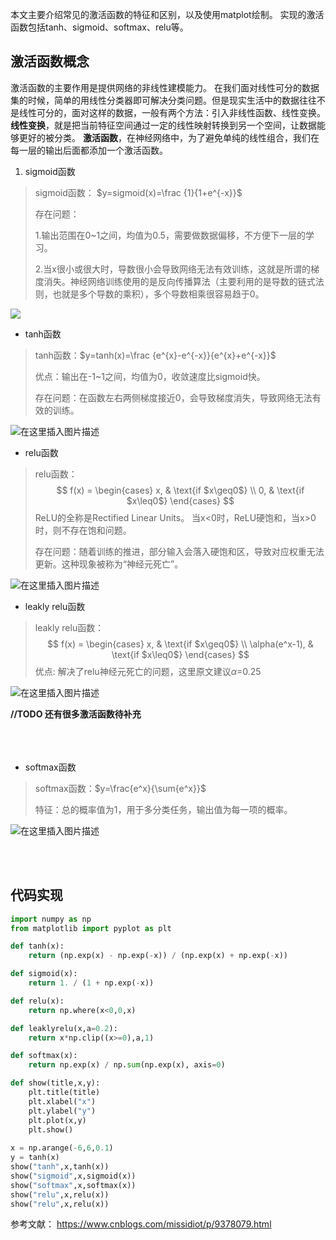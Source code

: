 本文主要介绍常见的激活函数的特征和区别，以及使用matplot绘制。
实现的激活函数包括tanh、sigmoid、softmax、relu等。

## 激活函数概念
激活函数的主要作用是提供网络的非线性建模能力。
在我们面对线性可分的数据集的时候，简单的用线性分类器即可解决分类问题。但是现实生活中的数据往往不是线性可分的，面对这样的数据，一般有两个方法：引入非线性函数、线性变换。
**线性变换**，就是把当前特征空间通过一定的线性映射转换到另一个空间，让数据能够更好的被分类。
**激活函数**，在神经网络中，为了避免单纯的线性组合，我们在每一层的输出后面都添加一个激活函数。
　
1. sigmoid函数
> sigmoid函数： $y=sigmoid(x)=\frac {1}{1+e^{-x}}$ 
> 
> 存在问题：
> 
> 1.输出范围在0~1之间，均值为0.5，需要做数据偏移，不方便下一层的学习。
> 
> 2.当x很小或很大时，导数很小会导致网络无法有效训练，这就是所谓的梯度消失。神经网络训练使用的是反向传播算法（主要利用的是导数的链式法则，也就是多个导数的乘积），多个导数相乘很容易趋于0。
> 
![](https://img-blog.csdnimg.cn/20200809121325596.png?x-oss-process=image/watermark,type_ZmFuZ3poZW5naGVpdGk,shadow_10,text_aHR0cHM6Ly9ibG9nLmNzZG4ubmV0L2x6ajUwMDAyODAx,size_16,color_FFFFFF,t_70)
- tanh函数
> tanh函数：$y=tanh(x)=\frac {e^{x}-e^{-x}}{e^{x}+e^{-x}}$ 
> 
> 优点：输出在-1~1之间，均值为0，收敛速度比sigmoid快。
> 
> 存在问题：在函数左右两侧梯度接近0，会导致梯度消失，导致网络无法有效的训练。
> 

![在这里插入图片描述](https://img-blog.csdnimg.cn/2020080912131560.png?x-oss-process=image/watermark,type_ZmFuZ3poZW5naGVpdGk,shadow_10,text_aHR0cHM6Ly9ibG9nLmNzZG4ubmV0L2x6ajUwMDAyODAx,size_16,color_FFFFFF,t_70)

- relu函数
> relu函数：
> $$
        f(x) =
        \begin{cases}
        x,  & \text{if $x\geq0$} \\
        0, & \text{if $x\leq0$}
        \end{cases}
$$
> ReLU的全称是Rectified Linear Units。
> 当x<0时，ReLU硬饱和，当x>0时，则不存在饱和问题。
> 
> 存在问题：随着训练的推进，部分输入会落入硬饱和区，导致对应权重无法更新。这种现象被称为“神经元死亡”。
>  
![在这里插入图片描述](https://img-blog.csdnimg.cn/20200809121303460.png?x-oss-process=image/watermark,type_ZmFuZ3poZW5naGVpdGk,shadow_10,text_aHR0cHM6Ly9ibG9nLmNzZG4ubmV0L2x6ajUwMDAyODAx,size_16,color_FFFFFF,t_70)


- leakly relu函数
> leakly relu函数：
> $$
        f(x) =
        \begin{cases}
        x,  & \text{if $x\geq0$} \\
        \alpha(e^x-1), & \text{if $x\leq0$}
        \end{cases}
$$
> 优点: 解决了relu神经元死亡的问题，这里原文建议$\alpha$=0.25

![在这里插入图片描述](https://img-blog.csdnimg.cn/20200809125031197.png?x-oss-process=image/watermark,type_ZmFuZ3poZW5naGVpdGk,shadow_10,text_aHR0cHM6Ly9ibG9nLmNzZG4ubmV0L2x6ajUwMDAyODAx,size_16,color_FFFFFF,t_70)



**//TODO 还有很多激活函数待补充**
<br/>
<br/>
<br/>
<br/>

- softmax函数
> softmax函数：$y=\frac{e^x}{\sum{e^x}}$
> 
> 特征：总的概率值为1，用于多分类任务，输出值为每一项的概率。
> 
![在这里插入图片描述](https://img-blog.csdnimg.cn/20200809121340531.png?x-oss-process=image/watermark,type_ZmFuZ3poZW5naGVpdGk,shadow_10,text_aHR0cHM6Ly9ibG9nLmNzZG4ubmV0L2x6ajUwMDAyODAx,size_16,color_FFFFFF,t_70)

<br/>
<br/>


## 代码实现
```python
import numpy as np 
from matplotlib import pyplot as plt 

def tanh(x):
    return (np.exp(x) - np.exp(-x)) / (np.exp(x) + np.exp(-x))

def sigmoid(x):
    return 1. / (1 + np.exp(-x))

def relu(x):
    return np.where(x<0,0,x)

def leaklyrelu(x,a=0.2):
	return x*np.clip((x>=0),a,1)

def softmax(x):
    return np.exp(x) / np.sum(np.exp(x), axis=0)

def show(title,x,y): 
    plt.title(title) 
    plt.xlabel("x") 
    plt.ylabel("y") 
    plt.plot(x,y) 
    plt.show()
    
x = np.arange(-6,6,0.1) 
y = tanh(x) 
show("tanh",x,tanh(x))
show("sigmoid",x,sigmoid(x))
show("softmax",x,softmax(x))
show("relu",x,relu(x))
show("relu",x,relu(x))
```

参考文献：
https://www.cnblogs.com/missidiot/p/9378079.html